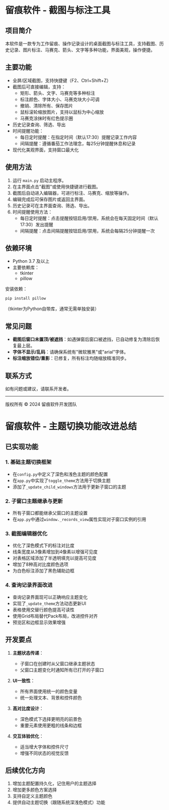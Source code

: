 # 留痕软件 - 截图与标注工具

## 项目简介
本软件是一款专为工作留痕、操作记录设计的桌面截图与标注工具，支持截图、历史记录、图片标注、马赛克、箭头、文字等多种功能，界面美观，操作便捷。

## 主要功能
- 全屏/区域截图，支持快捷键（F2、Ctrl+Shift+Z）
- 截图后可直接编辑，支持：
  - 矩形、箭头、文字、马赛克等多种标注
  - 标注颜色、字体大小、马赛克块大小可调
  - 撤销、清除所有、保存图片
  - 鼠标滚轮缩放图片，支持以鼠标为中心缩放
  - 马赛克涂抹时有红色提示圈
- 历史记录查询、筛选、导出
- 时间提醒功能：
  - 每日定时提醒：在指定时间（默认17:30）提醒记录工作内容
  - 间隔提醒：遵循番茄工作法理念，每25分钟提醒休息和记录
- 现代化美观界面，支持窗口最大化

## 使用方法
1. 运行 `main.py` 启动主程序。
2. 在主界面点击"截图"或使用快捷键进行截图。
3. 截图后自动进入编辑器，可进行标注、马赛克、缩放等操作。
4. 编辑完成后可保存图片或返回主界面。
5. 历史记录可在主界面查询、筛选、导出。
6. 时间提醒使用方法：
   - 每日定时提醒：点击提醒按钮启用/禁用，系统会在每天固定时间（默认17:30）发出提醒
   - 间隔提醒：点击间隔提醒按钮启用/禁用，系统会每隔25分钟提醒一次

## 依赖环境
- Python 3.7 及以上
- 主要依赖库：
  - tkinter
  - pillow

安装依赖：
```bash
pip install pillow
```
（tkinter为Python自带库，通常无需单独安装）

## 常见问题
- **截图后窗口未置顶/被遮挡**：如遇弹窗后窗口被遮挡，已自动修复为清除后恢复最上层。
- **字体不显示/乱码**：请确保系统有"微软雅黑"或"arial"字体。
- **标注缩放错位/重影**：已修复，所有标注均随缩放精准同步。

## 联系方式
如有问题或建议，请联系开发者。

---
版权所有 © 2024 留痕软件开发团队 

# 留痕软件 - 主题切换功能改进总结

## 已实现功能

### 1. 基础主题切换框架
- 在`config.py`中定义了深色和浅色主题的颜色配置
- 在`app.py`中实现了`toggle_theme`方法用于切换主题
- 添加了`_update_child_windows`方法用于更新子窗口的主题

### 2. 子窗口主题继承与更新
- 所有子窗口都能继承父窗口的主题设置
- 在`app.py`中通过`window._records_view`属性实现对子窗口实例的引用

### 3. 截图编辑器优化
- 优化了深色模式下的标注对比度
- 线条宽度从3像素增加到4像素以增强可见度
- 对表格区域添加了半透明填充以提高可见度
- 增加了8种高对比度颜色选项
- 为白色标注添加了黑色辅助边框

### 4. 查询记录界面改进
- 查询记录界面现可以正确响应主题变化
- 实现了`_update_theme`方法动态更新UI
- 表格使用交替行颜色提高可读性
- 使用Grid布局替代Pack布局，改进控件对齐
- 预览区和边框显示效果增强

## 开发要点

1. **主题状态传递**：
   - 子窗口在创建时从父窗口继承主题状态
   - 父窗口主题变化时通知所有已打开的子窗口

2. **UI一致性**：
   - 所有界面使用统一的颜色变量
   - 统一处理文本、背景和控件颜色

3. **高对比度设计**：
   - 深色模式下选择更明亮的前景色
   - 重要元素使用更粗的线条和边框

4. **交互体验优化**：
   - 适当增大字体和控件尺寸
   - 增强不同状态的视觉反馈

## 后续优化方向

1. 增加主题配置持久化，记住用户的主题选择
2. 增加更多颜色方案选择
3. 支持自定义主题颜色
4. 提供自动主题切换（跟随系统深浅色模式）功能 